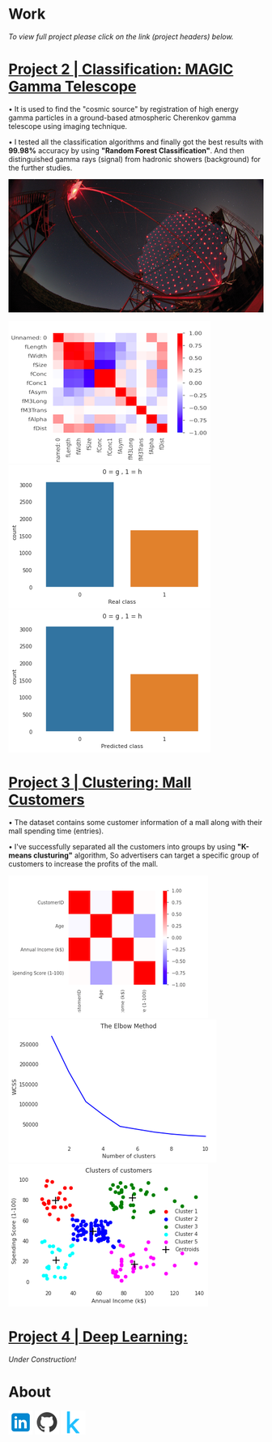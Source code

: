 # Work
*To view full project please click on the link (project headers) below.*
# [Project 2 | Classification: MAGIC Gamma Telescope](https://github.com/AkhileshThite/MAGIC-Gamma-Telescope)
• It is used to find the "cosmic source" by registration of high energy gamma particles in a ground-based atmospheric Cherenkov gamma telescope using imaging technique.

• I tested all the classification algorithms and finally got the best results with **99.98%** accuracy by using **"Random Forest Classification"**. And then distinguished gamma rays (signal) from hadronic showers (background) for the further studies.

![](/MAGIC-telescope-twitter.jpg)

![](/heatmap.png)  ![](/realclass.png)  ![](/predictedclass.png)

# [Project 3 | Clustering: Mall Customers](https://github.com/AkhileshThite/K-Means-Clustering)
• The dataset contains some customer information of a mall along with their mall spending time (entries).

• I've successfully separated all the customers into groups by using **"K-means clusturing"** algorithm, So advertisers can target a specific group of customers to increase the profits of the mall.

![](/clusterheatmap.png)  ![](/elbowmethod.png)  ![](/clusters.png)

# [Project 4 | Deep Learning: ]()

*Under Construction!*

# About 
[![](linkedin.png)](https://www.linkedin.com/in/akhileshthite/)   [![](github.png)](https://github.com/AkhileshThite)   [![](kaggle.png)](https://www.kaggle.com/akhileshthite)
